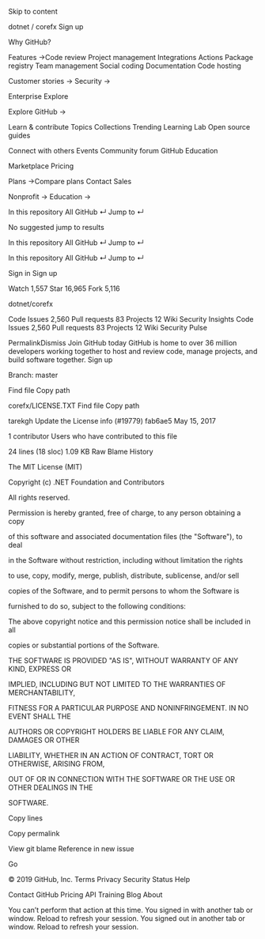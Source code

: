 Skip to content

 dotnet / corefx
Sign up 


Why GitHub? 

Features →Code review
Project management
Integrations
Actions
Package registry
Team management
Social coding
Documentation
Code hosting

Customer stories →
Security →




Enterprise
Explore 

Explore GitHub →

Learn & contribute
Topics
Collections
Trending
Learning Lab
Open source guides

Connect with others
Events
Community forum
GitHub Education




Marketplace
Pricing 

Plans →Compare plans
Contact Sales

Nonprofit →
Education →






  

In this repository All GitHub ↵
Jump to ↵


No suggested jump to results

  

In this repository All GitHub ↵
Jump to ↵

  

In this repository All GitHub ↵
Jump to ↵







Sign in Sign up






 Watch 1,557
 Star 16,965
 Fork 5,116

 dotnet/corefx

 Code  Issues 2,560  Pull requests 83  Projects 12  Wiki  Security  Insights
Code Issues 2,560 Pull requests 83 Projects 12 Wiki Security Pulse


PermalinkDismiss
Join GitHub today
GitHub is home to over 36 million developers working together to host and review code, manage projects, and build software together.
Sign up


Branch: master



Find file Copy path

corefx/LICENSE.TXT
Find file Copy path


 tarekgh Update the License info (#19779) fab6ae5 May 15, 2017

1 contributor
Users who have contributed to this file






24 lines (18 sloc)  1.09 KB
Raw Blame History
 



The MIT License (MIT)





Copyright (c) .NET Foundation and Contributors





All rights reserved.





Permission is hereby granted, free of charge, to any person obtaining a copy


of this software and associated documentation files (the "Software"), to deal


in the Software without restriction, including without limitation the rights


to use, copy, modify, merge, publish, distribute, sublicense, and/or sell


copies of the Software, and to permit persons to whom the Software is


furnished to do so, subject to the following conditions:





The above copyright notice and this permission notice shall be included in all


copies or substantial portions of the Software.





THE SOFTWARE IS PROVIDED "AS IS", WITHOUT WARRANTY OF ANY KIND, EXPRESS OR


IMPLIED, INCLUDING BUT NOT LIMITED TO THE WARRANTIES OF MERCHANTABILITY,


FITNESS FOR A PARTICULAR PURPOSE AND NONINFRINGEMENT. IN NO EVENT SHALL THE


AUTHORS OR COPYRIGHT HOLDERS BE LIABLE FOR ANY CLAIM, DAMAGES OR OTHER


LIABILITY, WHETHER IN AN ACTION OF CONTRACT, TORT OR OTHERWISE, ARISING FROM,


OUT OF OR IN CONNECTION WITH THE SOFTWARE OR THE USE OR OTHER DEALINGS IN THE


SOFTWARE.



Copy lines

Copy permalink

View git blame
Reference in new issue






Go








© 2019 GitHub, Inc.
Terms
Privacy
Security
Status
Help

Contact GitHub
Pricing
API
Training
Blog
About




  You can’t perform that action at this time.
 You signed in with another tab or window. Reload to refresh your session. You signed out in another tab or window. Reload to refresh your session.








